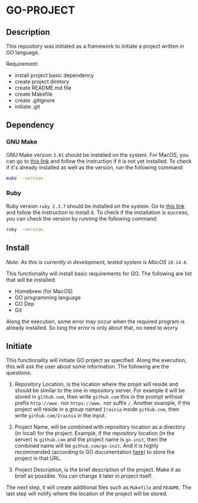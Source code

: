 # GO-PROJECT

## Description

This repository was initiated as a framework to initiate a project written in GO language.

Requirement:

* install project basic dependency
* create project diretory
* create README.md file
* create Makefile
* create .gitignore
* initiate .git

## Dependency

### GNU Make

GNU Make version `3.81` should be installed on the system. For MacOS, you can go to [this link](https://stackoverflow.com/questions/11494522/installing-make-on-mac/11494872#11494872) and follow the instruction if it is not yet installed. To check if it's already installed as well as the version, run the following command:

```bash
make --version
```

### Ruby

Ruby version `ruby 2.3.7` should be installed on the system. Go to [this link](https://www.ruby-lang.org/en/documentation/installation/) and follow the instruction to install it. To check if the installation is success, you can check the version by running the following command:

```bash
ruby --version
```

## Install

*Note: As this is currently in development, tested system is MacOS `10.14.6`.*

This functionality will install basic requirements for GO. The following are list that will be installed:

* Homebrew (for MacOS)
* GO programming language
* GO Dep
* Git

Along the execution, some error may occur when the required program is already installed. So long the error is only about that, no need to worry.

## Initiate

This functionality will initiate GO project as specified. Along the execution, this will ask the user about some information. The following are the questions:

1. Repository Location, is the location where the projet will reside and should be similar to the one in repository server. For example it will be stored in `github.com`, then write `github.com` this in the prompt without prefix `http://www.` nor `https://www.` nor suffix `/`. Another example, if the project will reside in a group named `Irainia` inside `github.com`, then write `github.com/Irainia` in the input.

2. Project Name, will be combined with repository location as a directory (in local) for the project. Example, if the repository location (in the server) is `github.com` and the project name is `go-init`, then the combined name will be `github.com/go-init`. And it is highly recommended (according to GO documentation [here](https://golang.org/doc/code.html)) to store the project in that URL.

3. Project Description, is the brief description of the project. Make it as brief as possible. You can change it later in project itself.

The next step, it will create additional files such as `Makefile` and `README`. The last step will notify where the location of the project will be stored.
